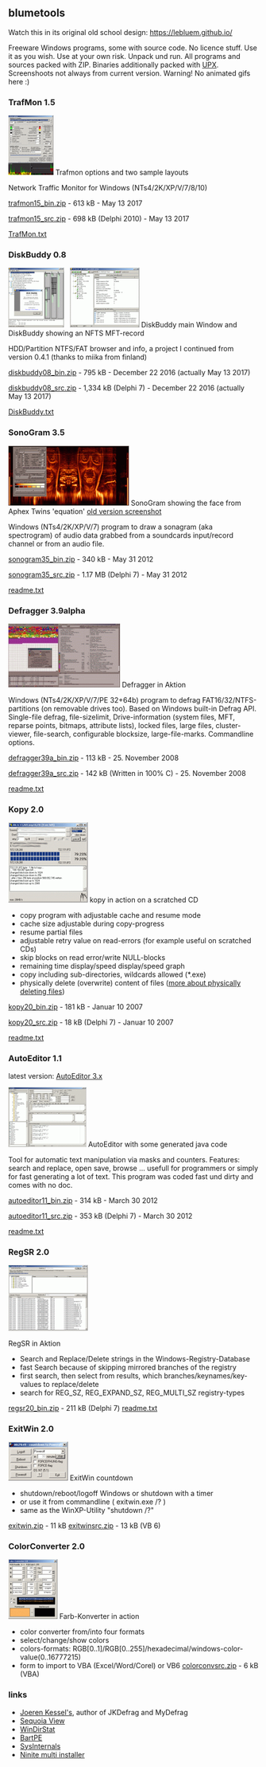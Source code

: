 ## blumetools

Watch this in its original old school design: https://lebluem.github.io/

Freeware Windows programs, some with source code. No licence stuff. Use it as you wish. Use at your own risk. Unpack und run. All programs and sources packed with ZIP. Binaries additionally packed with [UPX](http://www.oberhumer.com/opensource/upx/). Screenshoots not always from current version. Warning! No animated gifs here :)


### TrafMon 1.5

[![Trafmon options and two sample layouts](pics/trafmon_sm.gif "Trafmon options and two sample layouts")](pics/trafmon.gif)
Trafmon options and two sample layouts

Network Traffic Monitor for Windows (NTs4/2K/XP/V/7/8/10)

[trafmon15\_bin.zip](files/trafmon15_bin.zip") - 613 kB - May 13 2017

[trafmon15\_src.zip](files/trafmon15_src.zip") - 698 kB (Delphi 2010) - May 13 2017

[TrafMon.txt](files/trafmon/TrafMon.txt)


### DiskBuddy 0.8

[![DiskBuddy main Window](pics/db1_sm.gif "DiskBuddy main Window")](pics/db1.gif)   [![DiskBuddy showing an NFTS MFT-record](pics/db2_sm.gif "DiskBuddy showing an NFTS MFT-record")](pics/db2.gif)
DiskBuddy main Window and DiskBuddy showing an NFTS MFT-record

HDD/Partition NTFS/FAT browser and info, a project I continued from version 0.4.1 (thanks to miika from finland)

[diskbuddy08\_bin.zip](files/diskbuddy08_bin.zip") \- 795 kB - December 22 2016 (actually May 13 2017)

[diskbuddy08\_src.zip](files/diskbuddy08_src.zip") \- 1,334 kB (Delphi 7) - December 22 2016 (actually May 13 2017)

[DiskBuddy.txt](files/diskbuddy/DiskBuddy.txt)


### SonoGram 3.5

[![SonoGram showing the face from Aphex Twins 'equation'](pics/sonogram2_sm.gif "SonoGram showing the face from Aphex Twins 'Equation'")](pics/sonogram2.gif)
SonoGram showing the face from Aphex Twins 'equation'
[old version screenshot](pics/sonogram.gif)

Windows (NTs4/2K/XP/V/7) program to draw a sonagram (aka spectrogram) of audio data grabbed from a soundcards input/record channel or from an audio file.

[sonogram35\_bin.zip](files/sonogram35_bin.zip") - 340 kB - May 31 2012

[sonogram35\_src.zip](files/sonogram35_src.zip") - 1.17 MB (Delphi 7) - May 31 2012

[readme.txt](files/sonogram/readme.txt)


### Defragger 3.9alpha

[![Defragger in Aktion](pics/defragger_sm.gif "Defragger in Aktion")](pics/defragger.gif)
Defragger in Aktion

Windows (NTs4/2K/XP/V/7/PE 32+64b) program to defrag FAT16/32/NTFS-partitions (on removable drives too). Based on Windows built-in Defrag API. Single-file defrag, file-sizelimit, Drive-information (system files, MFT, reparse points, bitmaps, attribute lists), locked files, large files, cluster-viewer, file-search, configurable blocksize, large-file-marks. Commandline options.

[defragger39a\_bin.zip](files/defragger39a_bin.zip") - 113 kB - 25. November 2008

[defragger39a\_src.zip](files/defragger39a_src.zip") - 142 kB (Written in 100% C) - 25. November 2008

[readme.txt](files/defragger/readme.txt)


### Kopy 2.0

[![kopy in action on a scratched CD](pics/kopy_sm.gif "kopy in action on a scratched CD")](pics/kopy.gif)
kopy in action on a scratched CD

*   copy program with adjustable cache and resume mode
*   cache size adjustable during copy-progress
*   resume partial files
*   adjustable retry value on read-errors (for example useful on scratched CDs)
*   skip blocks on read error/write NULL-blocks
*   remaining time display/speed display/speed graph
*   copy including sub-directories, wildcards allowed (\*.exe)
*   physically delete (overwrite) content of files ([more about physically deleting files](delfilesen.html))

[kopy20\_bin.zip](files/kopy20_bin.zip") - 181 kB - Januar 10 2007

[kopy20\_src.zip](files/kopy20_src.zip") - 18 kB (Delphi 7) - Januar 10 2007

[readme.txt](files/kopy/readme.txt)


### AutoEditor 1.1

latest version: [AutoEditor 3.x](https://github.com/leBluem/AutoEditor)

[![AutoEditor with some generated java code](pics/autoeditor_sm157x120.gif "AutoEditor with some generated java code")](pics/autoeditor.gif)
AutoEditor with some generated java code

Tool for automatic text manipulation via masks and counters. Features: search and replace, open save, browse ... usefull for programmers or simply for fast generating a lot of text. This program was coded fast und dirty and comes with no doc.

[autoeditor11\_bin.zip](files/autoeditor11_bin.zip") - 314 kB - March 30 2012

[autoeditor11\_src.zip](files/autoeditor11_src.zip") - 353 kB (Delphi 7) - March 30 2012

[readme.txt](files/autoeditor/readme.txt)


### RegSR 2.0

[![RegSR in Aktion](pics/regsr_sm.gif "RegSR in Aktion")](pics/regsr.gif)

RegSR in Aktion

*   Search and Replace/Delete strings in the Windows-Registry-Database
*   fast Search because of skipping mirrored branches of the registry
*   first search, then select from results, which branches/keynames/key-values to replace/delete
*   search for REG\_SZ, REG\_EXPAND\_SZ, REG\_MULTI\_SZ registry-types

[regsr20\_bin.zip](files/regsr20_bin.zip") - 211 kB (Delphi 7)
[readme.txt](files/regsr/readme.txt)


### ExitWin 2.0

[![ExitWin countdown](pics/exitwin_sm.gif "ExitWin countdown")](pics/exitwin.gif)
ExitWin countdown

*   shutdown/reboot/logoff Windows or shutdown with a timer
*   or use it from commandline ( exitwin.exe /? )
*   same as the WinXP-Utility "shutdown /?"

[exitwin.zip](files/exitwin.zip") \- 11 kB
[exitwinsrc.zip](files/exitwinsrc.zip") - 13 kB (VB 6)


### ColorConverter 2.0

[![Farb-Konverter in action](pics/colorconv_sm.gif "Farb-Konverter in action")](pics/colorconv.gif)
Farb-Konverter in action

*   color converter from/into four formats
*   select/change/show colors
*   colors-formats: RGB\[0..1\]/RGB\[0..255\]/hexadecimal/windows-color-value(0..16777215)
*   form to import to VBA (Excel/Word/Corel) or VB6
[colorconvsrc.zip](files/colorconvsrc.zip") - 6 kB (VBA)


### links

*   [Joeren Kessel's](http://www.kessels.com/), author of JKDefrag and MyDefrag
*   [Sequoia View](http://www.win.tue.nl/sequoiaview/)
*   [WinDirStat](http://windirstat.info/)
*   [BartPE](http://www.nu2.nu/pebuilder/)
*   [SysInternals](https://learn.microsoft.com/de-de/sysinternals/downloads/)
*   [Ninite multi installer](https://ninite.com/)
